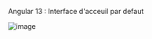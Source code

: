 
Angular 13 : Interface d'acceuil par defaut

![image](https://github.com/user-attachments/assets/5af82395-1fea-4cdf-8609-6f8de016402d)


